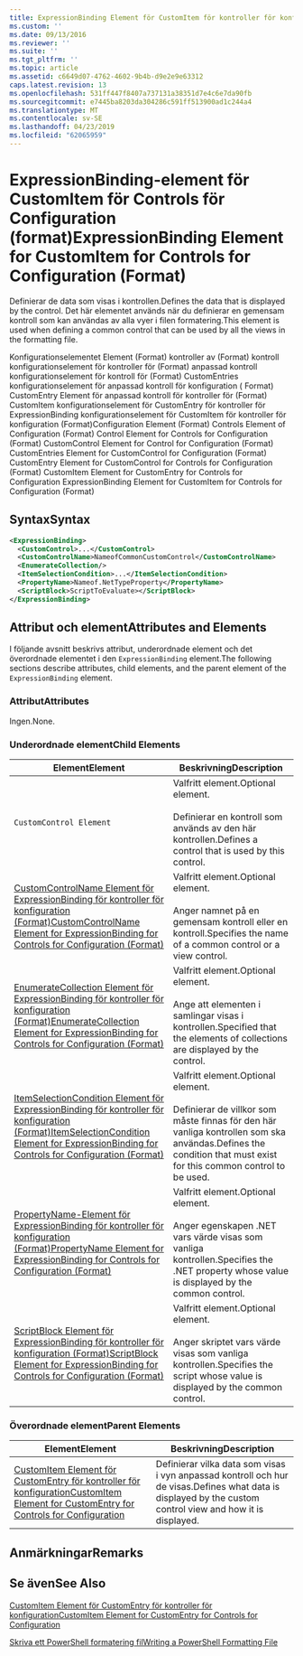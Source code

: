 ```yaml
---
title: ExpressionBinding Element för CustomItem för kontroller för konfiguration (Format) | Microsoft Docs
ms.custom: ''
ms.date: 09/13/2016
ms.reviewer: ''
ms.suite: ''
ms.tgt_pltfrm: ''
ms.topic: article
ms.assetid: c6649d07-4762-4602-9b4b-d9e2e9e63312
caps.latest.revision: 13
ms.openlocfilehash: 531ff447f8407a737131a38351d7e4c6e7da90fb
ms.sourcegitcommit: e7445ba8203da304286c591ff513900ad1c244a4
ms.translationtype: MT
ms.contentlocale: sv-SE
ms.lasthandoff: 04/23/2019
ms.locfileid: "62065959"
---
```

# <a name="expressionbinding-element-for-customitem-for-controls-for-configuration-format"></a><span data-ttu-id="a1577-102">ExpressionBinding-element för CustomItem för Controls för Configuration (format)</span><span class="sxs-lookup"><span data-stu-id="a1577-102">ExpressionBinding Element for CustomItem for Controls for Configuration (Format)</span></span>

<span data-ttu-id="a1577-103">Definierar de data som visas i kontrollen.</span><span class="sxs-lookup"><span data-stu-id="a1577-103">Defines the data that is displayed by the control.</span></span> <span data-ttu-id="a1577-104">Det här elementet används när du definierar en gemensam kontroll som kan användas av alla vyer i filen formatering.</span><span class="sxs-lookup"><span data-stu-id="a1577-104">This element is used when defining a common control that can be used by all the views in the formatting file.</span></span>

<span data-ttu-id="a1577-105">Konfigurationselementet Element (Format) kontroller av (Format) kontroll konfigurationselement för kontroller för (Format) anpassad kontroll konfigurationselement för kontroll för (Format) CustomEntries konfigurationselement för anpassad kontroll för konfiguration ( Format) CustomEntry Element för anpassad kontroll för kontroller för (Format) CustomItem konfigurationselement för CustomEntry för kontroller för ExpressionBinding konfigurationselement för CustomItem för kontroller för konfiguration (Format)</span><span class="sxs-lookup"><span data-stu-id="a1577-105">Configuration Element (Format) Controls Element of Configuration (Format) Control Element for Controls for Configuration (Format) CustomControl Element for Control for Configuration (Format) CustomEntries Element for CustomControl for Configuration (Format) CustomEntry Element for CustomControl for Controls for Configuration (Format) CustomItem Element for CustomEntry for Controls for Configuration ExpressionBinding Element for CustomItem for Controls for Configuration (Format)</span></span>

## <a name="syntax"></a><span data-ttu-id="a1577-106">Syntax</span><span class="sxs-lookup"><span data-stu-id="a1577-106">Syntax</span></span>

```xml
<ExpressionBinding>
  <CustomControl>...</CustomControl>
  <CustomControlName>NameofCommonCustomControl</CustomControlName>
  <EnumerateCollection/>
  <ItemSelectionCondition>...</ItemSelectionCondition>
  <PropertyName>Nameof.NetTypeProperty</PropertyName>
  <ScriptBlock>ScriptToEvaluate></ScriptBlock>
</ExpressionBinding>
```

## <a name="attributes-and-elements"></a><span data-ttu-id="a1577-107">Attribut och element</span><span class="sxs-lookup"><span data-stu-id="a1577-107">Attributes and Elements</span></span>

<span data-ttu-id="a1577-108">I följande avsnitt beskrivs attribut, underordnade element och det överordnade elementet i den `ExpressionBinding` element.</span><span class="sxs-lookup"><span data-stu-id="a1577-108">The following sections describe attributes, child elements, and the parent element of the `ExpressionBinding` element.</span></span>

### <a name="attributes"></a><span data-ttu-id="a1577-109">Attribut</span><span class="sxs-lookup"><span data-stu-id="a1577-109">Attributes</span></span>

<span data-ttu-id="a1577-110">Ingen.</span><span class="sxs-lookup"><span data-stu-id="a1577-110">None.</span></span>

### <a name="child-elements"></a><span data-ttu-id="a1577-111">Underordnade element</span><span class="sxs-lookup"><span data-stu-id="a1577-111">Child Elements</span></span>

|<span data-ttu-id="a1577-112">Element</span><span class="sxs-lookup"><span data-stu-id="a1577-112">Element</span></span>|<span data-ttu-id="a1577-113">Beskrivning</span><span class="sxs-lookup"><span data-stu-id="a1577-113">Description</span></span>|
|-------------|-----------------|
|`CustomControl Element`|<span data-ttu-id="a1577-114">Valfritt element.</span><span class="sxs-lookup"><span data-stu-id="a1577-114">Optional element.</span></span><br /><br /> <span data-ttu-id="a1577-115">Definierar en kontroll som används av den här kontrollen.</span><span class="sxs-lookup"><span data-stu-id="a1577-115">Defines a control that is used by this control.</span></span>|
|[<span data-ttu-id="a1577-116">CustomControlName Element för ExpressionBinding för kontroller för konfiguration (Format)</span><span class="sxs-lookup"><span data-stu-id="a1577-116">CustomControlName Element for ExpressionBinding for Controls for Configuration (Format)</span></span>](./customcontrolname-element-for-expressionbinding-for-controls-for-configuration-format.md)|<span data-ttu-id="a1577-117">Valfritt element.</span><span class="sxs-lookup"><span data-stu-id="a1577-117">Optional element.</span></span><br /><br /> <span data-ttu-id="a1577-118">Anger namnet på en gemensam kontroll eller en kontroll.</span><span class="sxs-lookup"><span data-stu-id="a1577-118">Specifies the name of a common control or a view control.</span></span>|
|[<span data-ttu-id="a1577-119">EnumerateCollection Element för ExpressionBinding för kontroller för konfiguration (Format)</span><span class="sxs-lookup"><span data-stu-id="a1577-119">EnumerateCollection Element for ExpressionBinding for Controls for Configuration (Format)</span></span>](./enumeratecollection-element-for-expressionbinding-for-controls-for-configuration-format.md)|<span data-ttu-id="a1577-120">Valfritt element.</span><span class="sxs-lookup"><span data-stu-id="a1577-120">Optional element.</span></span><br /><br /> <span data-ttu-id="a1577-121">Ange att elementen i samlingar visas i kontrollen.</span><span class="sxs-lookup"><span data-stu-id="a1577-121">Specified that the elements of collections are displayed by the control.</span></span>|
|[<span data-ttu-id="a1577-122">ItemSelectionCondition Element för ExpressionBinding för kontroller för konfiguration (Format)</span><span class="sxs-lookup"><span data-stu-id="a1577-122">ItemSelectionCondition Element for ExpressionBinding for Controls for Configuration (Format)</span></span>](./itemselectioncondition-element-for-expressionbinding-for-controls-for-configuration-format.md)|<span data-ttu-id="a1577-123">Valfritt element.</span><span class="sxs-lookup"><span data-stu-id="a1577-123">Optional element.</span></span><br /><br /> <span data-ttu-id="a1577-124">Definierar de villkor som måste finnas för den här vanliga kontrollen som ska användas.</span><span class="sxs-lookup"><span data-stu-id="a1577-124">Defines the condition that must exist for this common control to be used.</span></span>|
|[<span data-ttu-id="a1577-125">PropertyName-Element för ExpressionBinding för kontroller för konfiguration (Format)</span><span class="sxs-lookup"><span data-stu-id="a1577-125">PropertyName Element for ExpressionBinding for Controls for Configuration (Format)</span></span>](./propertyname-element-for-expressionbinding-for-controls-for-configuration-format.md)|<span data-ttu-id="a1577-126">Valfritt element.</span><span class="sxs-lookup"><span data-stu-id="a1577-126">Optional element.</span></span><br /><br /> <span data-ttu-id="a1577-127">Anger egenskapen .NET vars värde visas som vanliga kontrollen.</span><span class="sxs-lookup"><span data-stu-id="a1577-127">Specifies the .NET property whose value is displayed by the common control.</span></span>|
|[<span data-ttu-id="a1577-128">ScriptBlock Element för ExpressionBinding för kontroller för konfiguration (Format)</span><span class="sxs-lookup"><span data-stu-id="a1577-128">ScriptBlock Element for ExpressionBinding for Controls for Configuration (Format)</span></span>](./scriptblock-element-for-expressionbinding-for-controls-for-configuration-format.md)|<span data-ttu-id="a1577-129">Valfritt element.</span><span class="sxs-lookup"><span data-stu-id="a1577-129">Optional element.</span></span><br /><br /> <span data-ttu-id="a1577-130">Anger skriptet vars värde visas som vanliga kontrollen.</span><span class="sxs-lookup"><span data-stu-id="a1577-130">Specifies the script whose value is displayed by the common control.</span></span>|

### <a name="parent-elements"></a><span data-ttu-id="a1577-131">Överordnade element</span><span class="sxs-lookup"><span data-stu-id="a1577-131">Parent Elements</span></span>

|<span data-ttu-id="a1577-132">Element</span><span class="sxs-lookup"><span data-stu-id="a1577-132">Element</span></span>|<span data-ttu-id="a1577-133">Beskrivning</span><span class="sxs-lookup"><span data-stu-id="a1577-133">Description</span></span>|
|-------------|-----------------|
|[<span data-ttu-id="a1577-134">CustomItem Element för CustomEntry för kontroller för konfiguration</span><span class="sxs-lookup"><span data-stu-id="a1577-134">CustomItem Element for CustomEntry for Controls for Configuration</span></span>](./customitem-element-for-customentry-for-controls-for-configuration-format.md)|<span data-ttu-id="a1577-135">Definierar vilka data som visas i vyn anpassad kontroll och hur de visas.</span><span class="sxs-lookup"><span data-stu-id="a1577-135">Defines what data is displayed by the custom control view and how it is displayed.</span></span>|

## <a name="remarks"></a><span data-ttu-id="a1577-136">Anmärkningar</span><span class="sxs-lookup"><span data-stu-id="a1577-136">Remarks</span></span>

## <a name="see-also"></a><span data-ttu-id="a1577-137">Se även</span><span class="sxs-lookup"><span data-stu-id="a1577-137">See Also</span></span>

[<span data-ttu-id="a1577-138">CustomItem Element för CustomEntry för kontroller för konfiguration</span><span class="sxs-lookup"><span data-stu-id="a1577-138">CustomItem Element for CustomEntry for Controls for Configuration</span></span>](./customitem-element-for-customentry-for-controls-for-configuration-format.md)

[<span data-ttu-id="a1577-139">Skriva ett PowerShell formatering fil</span><span class="sxs-lookup"><span data-stu-id="a1577-139">Writing a PowerShell Formatting File</span></span>](./writing-a-powershell-formatting-file.md)
